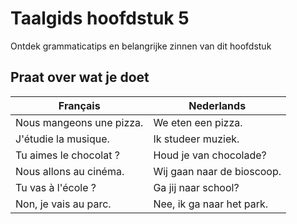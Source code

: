 # Taalgids hoofdstuk 5

Ontdek grammaticatips en belangrijke zinnen van dit hoofdstuk

## Praat over wat je doet

| Français                          | Nederlands                         |
| --------------------------------- | ---------------------------------- |
| Nous mangeons une pizza. | We eten een pizza. |
| J'étudie la musique. | Ik studeer muziek. |
| Tu aimes le chocolat ? | Houd je van chocolade? |
| Nous allons au cinéma. |Wij gaan naar de bioscoop. |
| Tu vas à l'école ? | Ga jij naar school? |
| Non, je vais au parc. | Nee, ik ga naar het park. |


